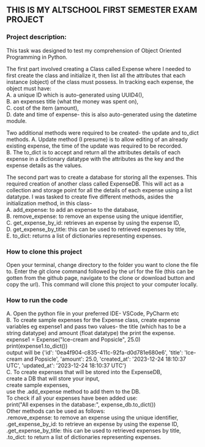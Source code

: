 ## THIS IS MY ALTSCHOOL FIRST SEMESTER EXAM PROJECT

### **Project description:**
This task was designed to test my comprehension of Object Oriented Programming in Python. 

The first part involved creating a Class called Expense where I needed to first create the class and initialize it, then list all the attributes that each instance (object) of the class must possess. 
In tracking each expense, the object must have: <br>
A. a unique ID which is auto-generated using UUID4(),<br> 
B. an expenses title (what the money was spent on),<br>
C. cost of the item (amount),<br>
D. date and time of expense- this is also auto-generated using the datetime module. <br>

Two additional methods were required to be created- the update and to_dict methods. 
A. Update method (I presume) is to allow editing of an already existing expense, the time of the update was required to be recorded. <br>
B. The to_dict is to accept and return all the attributes details of each expense in a dictionary datatype with the attributes as the key and the expense details as the values.<br>

The second part was to create a database for storing all the expenses. This required creation of another class called ExpenseDB. This will act as a collection and storage point for all the details of each expense using a list datatype. 
I was tasked to create five different methods, asides the initialization method, in this class- <br>
A. add_expense: to add an expense to the database, <br>
B. remove_expense: to remove an expense using the unique identifier, <br>
C. get_expense_by_id: retrieves an expense by using the expense ID, <br>
D. get_expense_by_title: this can be used to retrieved expenses by title, <br>
E. to_dict: returns a list of dictionaries representing expenses.<br>

### **How to clone this project**
Open your terminal, change directory to the folder you want to clone the file to. Enter the git clone command followed by the url for the file (this can be gotten from the github page, navigate to the clone or download button and copy the url). This command will clone this project to your computer locally. 

### **How to run the code**<br>
A. Open the python file in your preferred IDE- VSCode, PyCharm etc<br>
B. To create sample expenses for the Expense class, create expense variables eg expense1 and pass two values- the title (which has to be a string datatype) and amount (float datatype) the print the expense.<br>
expense1 = Expense("Ice-cream and Popsicle", 25.0)<br>
print(expense1.to_dict())<br>
output will be {'id': '0ea4f904-c835-411c-92fa-d0d781e680e6', 'title': 'Ice-cream and Popsicle', 'amount': 25.0, 'created_at': '2023-12-24 18:10:37 UTC', 'updated_at': '2023-12-24 18:10:37 UTC'}<br>
C. To create expenses that will be stored into the ExpenseDB,<br> create a DB that will store your input,<br> create sample expenses,<br> use the .add_expense method to add them to the DB.<br> To check if all your expenses have been added use:<br>
print("All expenses in the database:", expense_db.to_dict())<br>
Other methods can be used as follows:<br> .remove_expense: to remove an expense using the unique identifier,<br> .get_expense_by_id: to retrieve an expense by using the expense ID,<br> .get_expense_by_title: this can be used to retrieved expenses by title,<br> .to_dict: to return a list of dictionaries representing expenses.
